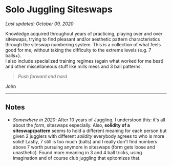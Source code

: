 # Solo Juggling Siteswaps

<p><i>
Last updated: October 09, 2020
</i></p>

Knowledge acquired throughout years of practicing, playing over and over 
siteswaps, trying to find pleasant and/or aesthetic pattern characteristics 
through the siteswap numbering system. This is a collection of what feels 
good for me, without taking the difficulty to the extreme levels (e.g. 7 
balls+).  
I also include specialized training regimes (again what worked for 
me best) and other miscellaneous stuff like mills mess and 3 ball patterns.

> *Push forward and hard*                                                       
                                                                                
John

---

## Notes

- *Somewhere in 2020*: After 10 years of Juggling, I understood this: it's all about the *form*, siteswaps especially.
Also, **solidity of a siteswap/pattern** seems to hold a different meaning for each person but given 2 jugglers with different *solidity* everybody agrees to who is more solid!
Lastly, 7 still is too much (balls) and I really don't find numbers above 7 worth pursuing anymore in siteswaps (form gets loose and unasthetic).
Found more meaning in 3 and 4 ball tricks, using imagination and of course club juggling that epitomizes that.

